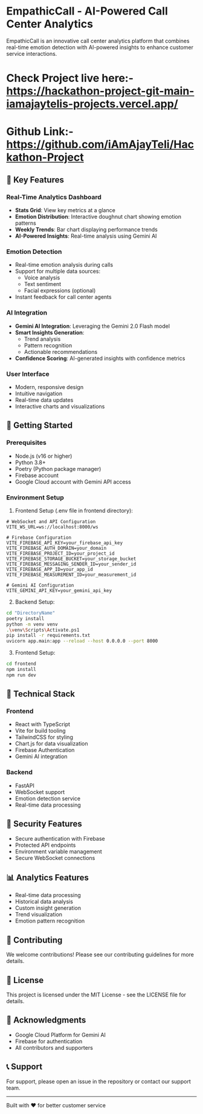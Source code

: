 # EmpathicCall - AI-Powered Call Center Analytics

EmpathicCall is an innovative call center analytics platform that combines real-time emotion detection with AI-powered insights to enhance customer service interactions.

# Check Project live here:- https://hackathon-project-git-main-iamajaytelis-projects.vercel.app/
# Github Link:- https://github.com/iAmAjayTeli/Hackathon-Project

## 🌟 Key Features

### Real-Time Analytics Dashboard
- **Stats Grid**: View key metrics at a glance
- **Emotion Distribution**: Interactive doughnut chart showing emotion patterns
- **Weekly Trends**: Bar chart displaying performance trends
- **AI-Powered Insights**: Real-time analysis using Gemini AI

### Emotion Detection
- Real-time emotion analysis during calls
- Support for multiple data sources:
  - Voice analysis
  - Text sentiment
  - Facial expressions (optional)
- Instant feedback for call center agents

### AI Integration
- **Gemini AI Integration**: Leveraging the Gemini 2.0 Flash model
- **Smart Insights Generation**: 
  - Trend analysis
  - Pattern recognition
  - Actionable recommendations
- **Confidence Scoring**: AI-generated insights with confidence metrics

### User Interface
- Modern, responsive design
- Intuitive navigation
- Real-time data updates
- Interactive charts and visualizations

## 🚀 Getting Started

### Prerequisites
- Node.js (v16 or higher)
- Python 3.8+
- Poetry (Python package manager)
- Firebase account
- Google Cloud account with Gemini API access

### Environment Setup

1. Frontend Setup (.env file in frontend directory):
```env
# WebSocket and API Configuration
VITE_WS_URL=ws://localhost:8000/ws

# Firebase Configuration
VITE_FIREBASE_API_KEY=your_firebase_api_key
VITE_FIREBASE_AUTH_DOMAIN=your_domain
VITE_FIREBASE_PROJECT_ID=your_project_id
VITE_FIREBASE_STORAGE_BUCKET=your_storage_bucket
VITE_FIREBASE_MESSAGING_SENDER_ID=your_sender_id
VITE_FIREBASE_APP_ID=your_app_id
VITE_FIREBASE_MEASUREMENT_ID=your_measurement_id

# Gemini AI Configuration
VITE_GEMINI_API_KEY=your_gemini_api_key
```

2. Backend Setup:
```bash
cd "DirectoryName"
poetry install
python -m venv venv
.\venv\Scripts\Activate.ps1
pip install -r requirements.txt
uvicorn app.main:app --reload --host 0.0.0.0 --port 8000
```

3. Frontend Setup:
```bash
cd frontend
npm install
npm run dev
```

## 🔧 Technical Stack

### Frontend
- React with TypeScript
- Vite for build tooling
- TailwindCSS for styling
- Chart.js for data visualization
- Firebase Authentication
- Gemini AI integration

### Backend
- FastAPI
- WebSocket support
- Emotion detection service
- Real-time data processing

## 🔐 Security Features
- Secure authentication with Firebase
- Protected API endpoints
- Environment variable management
- Secure WebSocket connections

## 📊 Analytics Features
- Real-time data processing
- Historical data analysis
- Custom insight generation
- Trend visualization
- Emotion pattern recognition

## 🤝 Contributing
We welcome contributions! Please see our contributing guidelines for more details.

## 📝 License
This project is licensed under the MIT License - see the LICENSE file for details.

## 🙏 Acknowledgments
- Google Cloud Platform for Gemini AI
- Firebase for authentication
- All contributors and supporters

## 📞 Support
For support, please open an issue in the repository or contact our support team.

---
Built with ❤️ for better customer service 
